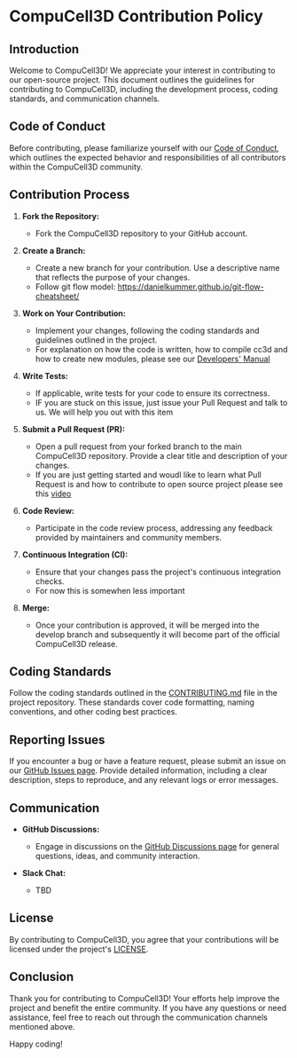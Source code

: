 # CompuCell3D Contribution Policy

## Introduction

Welcome to CompuCell3D! We appreciate your interest in contributing to our open-source project. This document outlines the guidelines for contributing to CompuCell3D, including the development process, coding standards, and communication channels.

## Code of Conduct

Before contributing, please familiarize yourself with our [Code of Conduct](CODE_OF_CONDUCT.md), which outlines the expected behavior and responsibilities of all contributors within the CompuCell3D community.

## Contribution Process

1. **Fork the Repository:**
   - Fork the CompuCell3D repository to your GitHub account.

2. **Create a Branch:**
   - Create a new branch for your contribution. Use a descriptive name that reflects the purpose of your changes.
   - Follow git flow model: https://danielkummer.github.io/git-flow-cheatsheet/

3. **Work on Your Contribution:**
   - Implement your changes, following the coding standards and guidelines outlined in the project.
   - For explanation on how the code is written, how to compile cc3d and how to create new modules, please see our [Developers' Manual](https://compucell3ddevelopersmanual.readthedocs.io/en/latest/) 

4. **Write Tests:**
   - If applicable, write tests for your code to ensure its correctness.
   - IF you are stuck on this issue, just issue your Pull Request and talk to us. We will help you out with this item

5. **Submit a Pull Request (PR):**
   - Open a pull request from your forked branch to the main CompuCell3D repository. Provide a clear title and description of your changes.
   - If you are just getting started and woudl like to learn what Pull Request is and how to contribute to open source project please see this [video](https://www.youtube.com/watch?v=8A4TsoXJOs8&ab_channel=WebDevCody)

6. **Code Review:**
   - Participate in the code review process, addressing any feedback provided by maintainers and community members.

7. **Continuous Integration (CI):**
   - Ensure that your changes pass the project's continuous integration checks.
   - For now this is somewhen less important

8. **Merge:**
   - Once your contribution is approved, it will be merged into the develop branch and subsequently it will become part of the official CompuCell3D release.

## Coding Standards

Follow the coding standards outlined in the [CONTRIBUTING.md](CONTRIBUTING.md) file in the project repository. These standards cover code formatting, naming conventions, and other coding best practices.

## Reporting Issues

If you encounter a bug or have a feature request, please submit an issue on our [GitHub Issues page](https://github.com/CompuCell3D/CompuCell3D/issues). Provide detailed information, including a clear description, steps to reproduce, and any relevant logs or error messages.

## Communication

- **GitHub Discussions:**
  - Engage in discussions on the [GitHub Discussions page](https://github.com/CompuCell3D/CompuCell3D/issues) for general questions, ideas, and community interaction.

- **Slack Chat:**
  - TBD

## License

By contributing to CompuCell3D, you agree that your contributions will be licensed under the project's [LICENSE](https://github.com/CompuCell3D/CompuCell3D/blob/master/CompuCell3D/License.txt).

## Conclusion

Thank you for contributing to CompuCell3D! Your efforts help improve the project and benefit the entire community. If you have any questions or need assistance, feel free to reach out through the communication channels mentioned above.

Happy coding!
